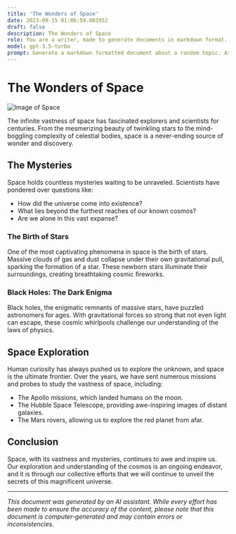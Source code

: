 ```yaml
---
title: 'The Wonders of Space'
date: 2023-09-15 01:06:59.001952
draft: false
description: The Wonders of Space
role: You are a writer, made to generate documents in markdown format. It is very important that all of the documents you generate are in valid markdown format.
model: gpt-3.5-turbo
prompt: Generate a markdown formatted document about a random topic. At the bottom, include a disclaimer explaining that the document was generated by you. The first line of the document should be the title. Make sure that the entire document is in proper markdown format, using a mix of various tags to make the document visually appealing.
---
```


# The Wonders of Space

![Image of Space](https://images.unsplash.com/photo-1532213143543-b2a9ac0b2208)

The infinite vastness of space has fascinated explorers and scientists for centuries. From the mesmerizing beauty of twinkling stars to the mind-boggling complexity of celestial bodies, space is a never-ending source of wonder and discovery.

## The Mysteries

Space holds countless mysteries waiting to be unraveled. Scientists have pondered over questions like:

- How did the universe come into existence?
- What lies beyond the furthest reaches of our known cosmos?
- Are we alone in this vast expanse?

### The Birth of Stars

One of the most captivating phenomena in space is the birth of stars. Massive clouds of gas and dust collapse under their own gravitational pull, sparking the formation of a star. These newborn stars illuminate their surroundings, creating breathtaking cosmic fireworks.

### Black Holes: The Dark Enigma

Black holes, the enigmatic remnants of massive stars, have puzzled astronomers for ages. With gravitational forces so strong that not even light can escape, these cosmic whirlpools challenge our understanding of the laws of physics.

## Space Exploration

Human curiosity has always pushed us to explore the unknown, and space is the ultimate frontier. Over the years, we have sent numerous missions and probes to study the vastness of space, including:

- The Apollo missions, which landed humans on the moon.
- The Hubble Space Telescope, providing awe-inspiring images of distant galaxies.
- The Mars rovers, allowing us to explore the red planet from afar.

## Conclusion

Space, with its vastness and mysteries, continues to awe and inspire us. Our exploration and understanding of the cosmos is an ongoing endeavor, and it is through our collective efforts that we will continue to unveil the secrets of this magnificent universe.

---

*This document was generated by an AI assistant. While every effort has been made to ensure the accuracy of the content, please note that this document is computer-generated and may contain errors or inconsistencies.*